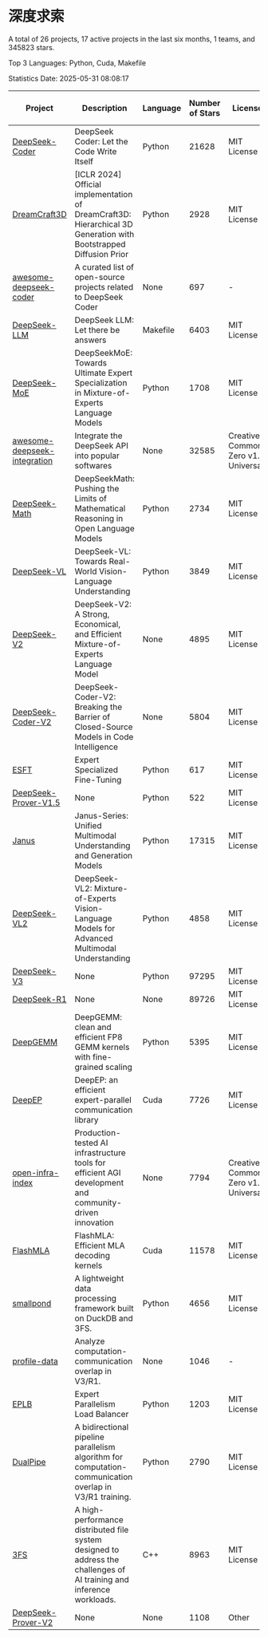 # 深度求索

A total of 26 projects, 17 active projects in the last six months, 1 teams, and 345823 stars.

Top 3 Languages: Python, Cuda, Makefile

Statistics Date: 2025-05-31 08:08:17

| Project | Description | Language | Number of Stars | License | Creation Date | Last Updated Date | Last Pushed Date |
| --- | --- | --- | --- | --- | --- | --- | --- |
| [DeepSeek-Coder](https://github.com/deepseek-ai/DeepSeek-Coder) | DeepSeek Coder: Let the Code Write Itself | Python | 21628 | MIT License | 2023-10-20 | 2025-05-31 | 2024-05-21 |
| [DreamCraft3D](https://github.com/deepseek-ai/DreamCraft3D) | [ICLR 2024] Official implementation of DreamCraft3D: Hierarchical 3D Generation with Bootstrapped Diffusion Prior | Python | 2928 | MIT License | 2023-10-23 | 2025-05-31 | 2025-04-22 |
| [awesome-deepseek-coder](https://github.com/deepseek-ai/awesome-deepseek-coder) | A curated list of open-source projects related to DeepSeek Coder | None | 697 | - | 2023-11-06 | 2025-05-20 | 2024-04-03 |
| [DeepSeek-LLM](https://github.com/deepseek-ai/DeepSeek-LLM) | DeepSeek LLM: Let there be answers | Makefile | 6403 | MIT License | 2023-11-29 | 2025-05-31 | 2024-02-04 |
| [DeepSeek-MoE](https://github.com/deepseek-ai/DeepSeek-MoE) | DeepSeekMoE: Towards Ultimate Expert Specialization in Mixture-of-Experts Language Models | Python | 1708 | MIT License | 2024-01-02 | 2025-05-30 | 2024-01-16 |
| [awesome-deepseek-integration](https://github.com/deepseek-ai/awesome-deepseek-integration) | Integrate the DeepSeek API into popular softwares | None | 32585 | Creative Commons Zero v1.0 Universal | 2024-01-11 | 2025-05-31 | 2025-05-13 |
| [DeepSeek-Math](https://github.com/deepseek-ai/DeepSeek-Math) | DeepSeekMath: Pushing the Limits of Mathematical Reasoning in Open Language Models | Python | 2734 | MIT License | 2024-02-05 | 2025-05-31 | 2024-04-15 |
| [DeepSeek-VL](https://github.com/deepseek-ai/DeepSeek-VL) | DeepSeek-VL: Towards Real-World Vision-Language Understanding | Python | 3849 | MIT License | 2024-03-07 | 2025-05-31 | 2024-04-24 |
| [DeepSeek-V2](https://github.com/deepseek-ai/DeepSeek-V2) | DeepSeek-V2: A Strong, Economical, and Efficient Mixture-of-Experts Language Model | None | 4895 | MIT License | 2024-04-22 | 2025-05-29 | 2024-09-25 |
| [DeepSeek-Coder-V2](https://github.com/deepseek-ai/DeepSeek-Coder-V2) | DeepSeek-Coder-V2: Breaking the Barrier of Closed-Source Models in Code Intelligence | None | 5804 | MIT License | 2024-06-14 | 2025-05-31 | 2024-09-24 |
| [ESFT](https://github.com/deepseek-ai/ESFT) | Expert Specialized Fine-Tuning | Python | 617 | MIT License | 2024-07-04 | 2025-05-29 | 2025-05-22 |
| [DeepSeek-Prover-V1.5](https://github.com/deepseek-ai/DeepSeek-Prover-V1.5) | None | Python | 522 | MIT License | 2024-08-15 | 2025-05-27 | 2024-08-16 |
| [Janus](https://github.com/deepseek-ai/Janus) | Janus-Series: Unified Multimodal Understanding and Generation Models | Python | 17315 | MIT License | 2024-10-18 | 2025-05-31 | 2025-02-01 |
| [DeepSeek-VL2](https://github.com/deepseek-ai/DeepSeek-VL2) | DeepSeek-VL2: Mixture-of-Experts Vision-Language Models for Advanced Multimodal Understanding | Python | 4858 | MIT License | 2024-12-13 | 2025-05-31 | 2025-02-26 |
| [DeepSeek-V3](https://github.com/deepseek-ai/DeepSeek-V3) | None | Python | 97295 | MIT License | 2024-12-26 | 2025-05-31 | 2025-04-09 |
| [DeepSeek-R1](https://github.com/deepseek-ai/DeepSeek-R1) | None | None | 89726 | MIT License | 2025-01-20 | 2025-05-31 | 2025-04-09 |
| [DeepGEMM](https://github.com/deepseek-ai/DeepGEMM) | DeepGEMM: clean and efficient FP8 GEMM kernels with fine-grained scaling | Python | 5395 | MIT License | 2025-02-13 | 2025-05-31 | 2025-05-27 |
| [DeepEP](https://github.com/deepseek-ai/DeepEP) | DeepEP: an efficient expert-parallel communication library | Cuda | 7726 | MIT License | 2025-02-17 | 2025-05-31 | 2025-05-28 |
| [open-infra-index](https://github.com/deepseek-ai/open-infra-index) | Production-tested AI infrastructure tools for efficient AGI development and community-driven innovation | None | 7794 | Creative Commons Zero v1.0 Universal | 2025-02-21 | 2025-05-31 | 2025-05-15 |
| [FlashMLA](https://github.com/deepseek-ai/FlashMLA) | FlashMLA: Efficient MLA decoding kernels | Cuda | 11578 | MIT License | 2025-02-21 | 2025-05-30 | 2025-04-29 |
| [smallpond](https://github.com/deepseek-ai/smallpond) | A lightweight data processing framework built on DuckDB and 3FS. | Python | 4656 | MIT License | 2025-02-24 | 2025-05-31 | 2025-03-05 |
| [profile-data](https://github.com/deepseek-ai/profile-data) | Analyze computation-communication overlap in V3/R1. | None | 1046 | - | 2025-02-26 | 2025-05-30 | 2025-03-21 |
| [EPLB](https://github.com/deepseek-ai/EPLB) | Expert Parallelism Load Balancer | Python | 1203 | MIT License | 2025-02-26 | 2025-05-29 | 2025-03-24 |
| [DualPipe](https://github.com/deepseek-ai/DualPipe) | A bidirectional pipeline parallelism algorithm for computation-communication overlap in V3/R1 training. | Python | 2790 | MIT License | 2025-02-26 | 2025-05-30 | 2025-03-10 |
| [3FS](https://github.com/deepseek-ai/3FS) |  A high-performance distributed file system designed to address the challenges of AI training and inference workloads.  | C++ | 8963 | MIT License | 2025-02-27 | 2025-05-31 | 2025-05-21 |
| [DeepSeek-Prover-V2](https://github.com/deepseek-ai/DeepSeek-Prover-V2) | None | None | 1108 | Other | 2025-04-30 | 2025-05-30 | 2025-04-30 |
